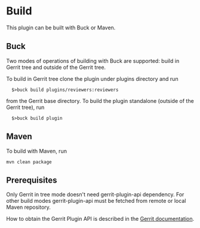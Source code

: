 Build
=====

This plugin can be built with Buck or Maven.

Buck
----

Two modes of operations of building with Buck are supported: build in Gerrit
tree and outside of the Gerrit tree.

To build in Gerrit tree clone the plugin under plugins directory and run

```
  $>buck build plugins/reviewers:reviewers
```

from the Gerrit base directory. To build the plugin standalone (outside of
the Gerrit tree), run 
 
```
  $>buck build plugin
```

Maven
-----

To build with Maven, run

```
mvn clean package
```

Prerequisites
-------------

Only Gerrit in tree mode doesn't need gerrit-plugin-api dependency. For
other build modes gerrit-plugin-api must be fetched from remote or local
Maven repository.

How to obtain the Gerrit Plugin API is described in the [Gerrit
documentation](../../../Documentation/dev-buck.html#_extension_and_plugin_api_jar_files).

